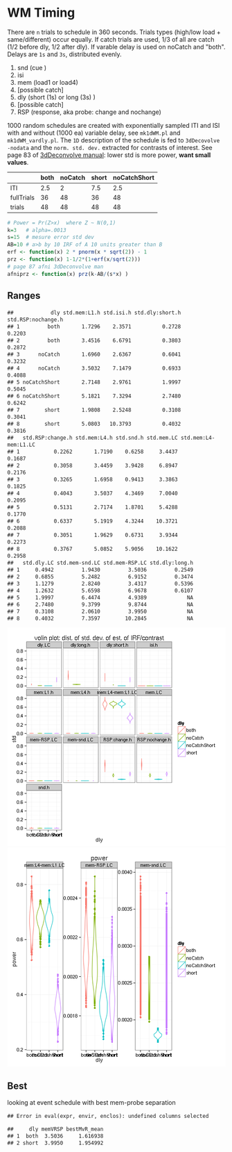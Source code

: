 # WM Timing
There are `n` trials to schedule in 360 seconds. Trials types (high/low load + same/different) occur equally. If catch trials are used, 1/3 of all are catch (1/2 before dly, 1/2 after dly). If varable delay is used on noCatch and "both". Delays are `1s` and `3s`, distributed evenly.

1. snd (cue )
1. isi
1. mem (load1 or load4)
1. [possible catch]
1. dly (short (1s) or long (3s) )
1. [possible catch]
1. RSP (response, aka probe: change and nochange)

1000 random schedules are created with exponentially sampled ITI and ISI with and without (1000 ea) variable delay, see `mk1dWM.pl` and `mk1dWM_vardly.pl`. The `1D` description of the schedule is fed to `3dDecovolve -nodata` and the `norm. std. dev.` extracted for contrasts of interest. See page 83 of [3dDeconvolve manual](http://afni.nimh.nih.gov/pub/dist/doc/manual/3dDeconvolve.pdf): lower std is more power, **want small values**.

|          |both|noCatch|short|noCatchShort|
|----      |----|-------|-----|------------|
|ITI       |2.5 | 2     |7.5  |2.5         |
|fullTrials| 36 |48     |36   |48          |
|trials    | 48 |48     |48   |48          |


```r
# Power = Pr(Z>x)  where Z ~ N(0,1)
k=3   # alpha=.0013
s=15  # mesure error std dev
AB=10 # a>b by 10 IRF of A 10 units greater than B
erf <- function(x) 2 * pnorm(x * sqrt(2)) - 1
prz <- function(x) 1-1/2*(1+erf(x/sqrt(2)))
# page 87 afni 3dDeconvolve man
afniprz <- function(x) prz(k-AB/(s*x) )
```



## Ranges

```
##            dly std.mem:L1.h std.isi.h std.dly:short.h std.RSP:nochange.h
## 1         both       1.7296    2.3571          0.2728             0.2203
## 2         both       3.4516    6.6791          0.3803             0.2872
## 3      noCatch       1.6960    2.6367          0.6041             0.3232
## 4      noCatch       3.5032    7.1479          0.6933             0.4088
## 5 noCatchShort       2.7148    2.9761          1.9997             0.5045
## 6 noCatchShort       5.1821    7.3294          2.7480             0.6242
## 7        short       1.9808    2.5248          0.3108             0.3041
## 8        short       5.0803   10.3793          0.4032             0.3816
##   std.RSP:change.h std.mem:L4.h std.snd.h std.mem.LC std.mem:L4-mem:L1.LC
## 1           0.2262       1.7190    0.6258     3.4437               0.1687
## 2           0.3058       3.4459    3.9428     6.8947               0.2176
## 3           0.3265       1.6958    0.9413     3.3863               0.1825
## 4           0.4043       3.5037    4.3469     7.0040               0.2095
## 5           0.5131       2.7174    1.8701     5.4288               0.1770
## 6           0.6337       5.1919    4.3244    10.3721               0.2088
## 7           0.3051       1.9629    0.6731     3.9344               0.2273
## 8           0.3767       5.0852    5.9056    10.1622               0.2958
##   std.dly.LC std.mem-snd.LC std.mem-RSP.LC std.dly:long.h
## 1     0.4942         1.9430         3.5036         0.2549
## 2     0.6855         5.2482         6.9152         0.3474
## 3     1.1279         2.8240         3.4317         0.5396
## 4     1.2632         5.6598         6.9678         0.6107
## 5     1.9997         6.4474         4.9389             NA
## 6     2.7480         9.3799         9.8744             NA
## 7     0.3108         2.0610         3.9950             NA
## 8     0.4032         7.3597        10.2845             NA
```

![plot of chunk ranges](figure/ranges-1.png) ![plot of chunk ranges](figure/ranges-2.png) 


## Best
looking at event schedule with best mem-probe separation


```
## Error in eval(expr, envir, enclos): undefined columns selected
```

```
##     dly memVRSP bestMvR_mean
## 1  both  3.5036     1.616938
## 2 short  3.9950     1.954992
```
